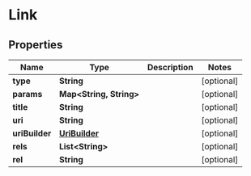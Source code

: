 
# Link

## Properties
Name | Type | Description | Notes
------------ | ------------- | ------------- | -------------
**type** | **String** |  |  [optional]
**params** | **Map&lt;String, String&gt;** |  |  [optional]
**title** | **String** |  |  [optional]
**uri** | **String** |  |  [optional]
**uriBuilder** | [**UriBuilder**](UriBuilder.md) |  |  [optional]
**rels** | **List&lt;String&gt;** |  |  [optional]
**rel** | **String** |  |  [optional]



